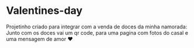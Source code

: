 # Valentines-day

Projetinho criado para integrar com a venda de doces da minha namorada:
Junto com os doces vai um qr code, para uma pagina com fotos do casal e uma mensagem de amor ❤